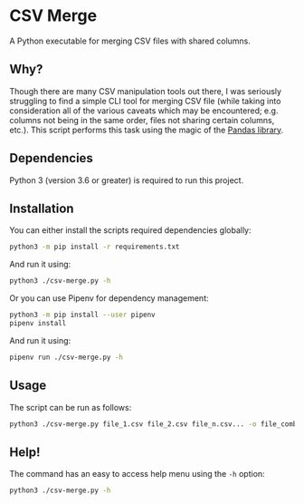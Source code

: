 # CSV Merge

A Python executable for merging CSV files with shared columns.

## Why?

Though there are many CSV manipulation tools out there, I was seriously struggling to find a simple CLI tool for merging CSV file (while taking into consideration all of the various caveats which may be encountered; e.g. columns not being in the same order, files not sharing certain columns, etc.).
This script performs this task using the magic of the [Pandas library](https://pandas.pydata.org/).

## Dependencies

Python 3 (version 3.6 or greater) is required to run this project.

## Installation

You can either install the scripts required dependencies globally:

```sh
python3 -m pip install -r requirements.txt
```
And run it using:
```sh
python3 ./csv-merge.py -h
```

Or you can use Pipenv for dependency management:

```sh
python3 -m pip install --user pipenv
pipenv install
```
And run it using:
```sh
pipenv run ./csv-merge.py -h
```

## Usage

The script can be run as follows:

```sh
python3 ./csv-merge.py file_1.csv file_2.csv file_n.csv... -o file_combined.csv
```

## Help!

The command has an easy to access help menu using the `-h` option:
```sh
python3 ./csv-merge.py -h
```
